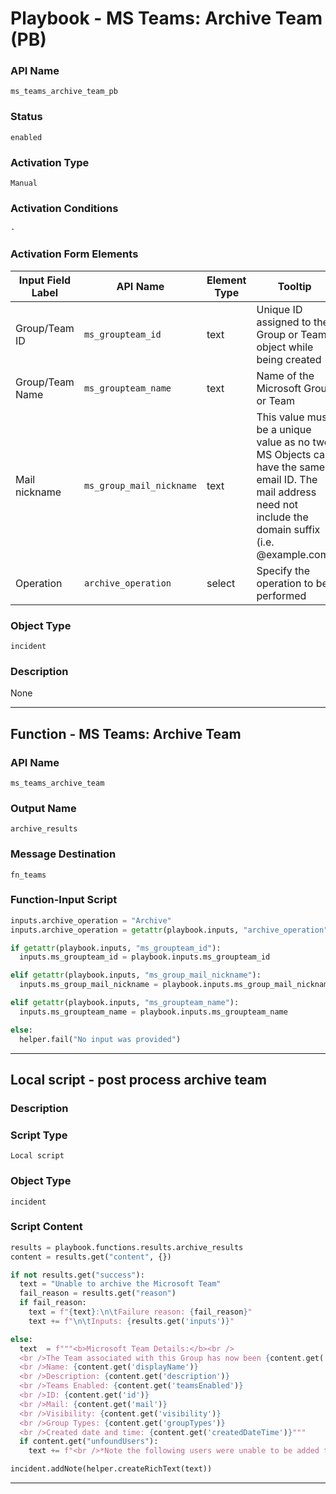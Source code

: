 <!--
    DO NOT MANUALLY EDIT THIS FILE
    THIS FILE IS AUTOMATICALLY GENERATED WITH resilient-sdk codegen
    Generated with resilient-sdk v51.0.2.2.1096
-->

# Playbook - MS Teams: Archive Team (PB)

### API Name
`ms_teams_archive_team_pb`

### Status
`enabled`

### Activation Type
`Manual`

### Activation Conditions
`-`

### Activation Form Elements
| Input Field Label | API Name | Element Type | Tooltip | Requirement |
| ----------------- | -------- | ------------ | ------- | ----------- |
| Group/Team ID | `ms_groupteam_id` | text | Unique ID assigned to the Group or Team object while being created | Optional |
| Group/Team Name | `ms_groupteam_name` | text | Name of the Microsoft Group or Team | Optional |
| Mail nickname | `ms_group_mail_nickname` | text | This value must be a unique value as no two MS Objects can have the same email ID. The mail address need not include the domain suffix (i.e. @example.com) | Optional |
| Operation | `archive_operation` | select | Specify the operation to be performed | Optional |

### Object Type
`incident`

### Description
None


---
## Function - MS Teams: Archive Team

### API Name
`ms_teams_archive_team`

### Output Name
`archive_results`

### Message Destination
`fn_teams`

### Function-Input Script
```python
inputs.archive_operation = "Archive"
inputs.archive_operation = getattr(playbook.inputs, "archive_operation")

if getattr(playbook.inputs, "ms_groupteam_id"):
  inputs.ms_groupteam_id = playbook.inputs.ms_groupteam_id

elif getattr(playbook.inputs, "ms_group_mail_nickname"):
  inputs.ms_group_mail_nickname = playbook.inputs.ms_group_mail_nickname

elif getattr(playbook.inputs, "ms_groupteam_name"):
  inputs.ms_groupteam_name = playbook.inputs.ms_groupteam_name

else:
  helper.fail("No input was provided")
```

---

## Local script - post process archive team

### Description


### Script Type
`Local script`

### Object Type
`incident`

### Script Content
```python
results = playbook.functions.results.archive_results
content = results.get("content", {})

if not results.get("success"):
  text = "Unable to archive the Microsoft Team"
  fail_reason = results.get("reason")
  if fail_reason:
    text = f"{text}:\n\tFailure reason: {fail_reason}"
    text += f"\n\tInputs: {results.get('inputs')}"

else:
  text  = f"""<b>Microsoft Team Details:</b><br />
  <br />The Team associated with this Group has now been {content.get('teamsEnabled')}.<br />
  <br />Name: {content.get('displayName')}
  <br />Description: {content.get('description')}
  <br />Teams Enabled: {content.get('teamsEnabled')}
  <br />ID: {content.get('id')}
  <br />Mail: {content.get('mail')}
  <br />Visibility: {content.get('visibility')}
  <br />Group Types: {content.get('groupTypes')}
  <br />Created date and time: {content.get('createdDateTime')}"""
  if content.get("unfoundUsers"):
    text += f"<br />*Note the following users were unable to be added to the group: {content.get('unfoundUsers')}"

incident.addNote(helper.createRichText(text))
```

---

